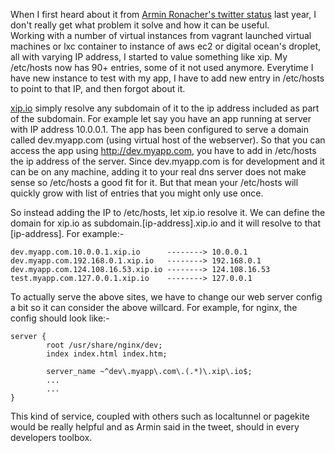 <!-- 
.. link: 
.. description: Using xip.io to point domain to any ip address.
.. tags: dns, nginx
.. date: 2013/10/01 03:54:25
.. title: Using xip.io to point domain to any host
.. slug: using-xipio-to-point-domain-to-any-host
-->

When I first heard about it from [Armin Ronacher's twitter status][1] last 
year, I don't really get what problem it solve and how it can be useful.  
Working with a number of virtual instances from vagrant launched virtual machines 
or lxc container to instance of aws ec2 or digital ocean's droplet, all with 
varying IP address, I started to value something like xip. My /etc/hosts now 
has 90+ entries, some of it not used anymore. Everytime I have new instance to 
test with my app, I have to add new entry in /etc/hosts to point to that IP, 
and then forgot about it.

<!-- TEASER_END -->

[xip.io](http://xip.io) simply resolve any subdomain of it to the ip address included as part of 
the subdomain. For example let say you have an app running at server with IP 
address 10.0.0.1. The app has been configured to serve a domain called 
dev.myapp.com (using virtual host of the webserver). So that you can access the 
app using http://dev.myapp.com, you have to add in /etc/hosts the ip address of 
the server. Since dev.myapp.com is for development and it can be on any 
machine, adding it to your real dns server does not make sense so /etc/hosts a 
good fit for it. But that mean your /etc/hosts will quickly grow with list of 
entries that you might only use once.

So instead adding the IP to /etc/hosts, let xip.io resolve it. We can define the 
domain for xip.io as subdomain.[ip-address].xip.io and it will resolve to that 
[ip-address]. For example:-

    dev.myapp.com.10.0.0.1.xip.io      --------> 10.0.0.1
    dev.myapp.com.192.168.0.1.xip.io   --------> 192.168.0.1
    dev.myapp.com.124.108.16.53.xip.io --------> 124.108.16.53
    test.myapp.com.127.0.0.1.xip.io    --------> 127.0.0.1

To actually serve the above sites, we have to change our web server config a 
bit so it can consider the above willcard. For example, for nginx, the config 
should look like:- 

```console
server {
        root /usr/share/nginx/dev;
        index index.html index.htm;

        server_name ~^dev\.myapp\.com\.(.*)\.xip\.io$;
        ...
        ...
}
```
This kind of service, coupled with others such as localtunnel or pagekite would be really helpful and as Armin said in the tweet, should in every developers toolbox.

[1]:https://twitter.com/mitsuhiko/status/265515194099318785
